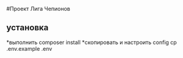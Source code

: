 #Проект Лига Чепионов
## установка

*выполнить composer install
*скопировать и настроить config cp .env.example .env